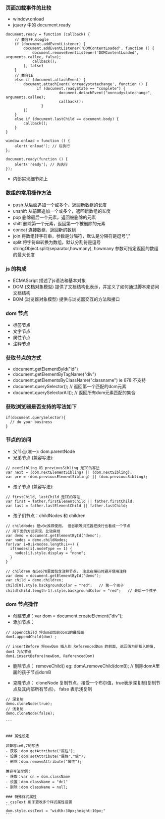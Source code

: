 ### 页面加载事件的比较

- window.onload
- jquery 中的 document.ready

```
document.ready = function (callback) {
    // 兼容FF,Google
    if (document.addEventListener) {
        document.addEventListener('DOMContentLoaded', function () {
            document.removeEventListener('DOMContentLoaded', arguments.callee, false);
            callback();
        }, false)
    }
    // 兼容IE
    else if (document.attachEvent) {
        document.attachEvent('onreadystatechange', function () {
              if (document.readyState == "complete") {
                        document.detachEvent("onreadystatechange", arguments.callee);
                        callback();
                }
        })
    }
    else if (document.lastChild == document.body) {
        callback();
    }
}

window.onload = function () {
    alert('onload'); // 后执行
};

document.ready(function () {
    alert('ready'); // 先执行
});

```

- 内部实现细节如上

### 数组的常用操作方法

- push 从后面追加一个或多个，返回新数组的长度
- unshift 从前面追加一个或多个，返回新数组的长度
- pop 删除最后一个元素，返回被删除的元素
- shift 删除第一个元素，返回第一个被删除的元素
- concat 连接数组，返回新的数组
- join 将数组转字符串，参数是分隔符，默认是分隔符是逗号","
- split 将字符串转换为数组，默认分割符是逗号  stringObject.split(separator,howmany), howmany 参数可指定返回的数组的最大长度

### js 的构成

- ECMAScript 描述了js语法和基本对象
- DOM (文档对象模型) 提供了文档结构化表示，并定义了如何通过脚本来访问文档结构
- BOM (浏览器对象模型) 提供与浏览器交互的方法和接口

### dom 节点

- 标签节点
- 文字节点
- 属性节点
- 注释节点

### 获取节点的方式

- document.getElementById("id")
- document.getElementByTagName("div")
- document.getElementsByClassName("classname") ie 678 不支持
- document.querySelector(); // 返回第一个匹配的dom元素
- document.querySelectorAll(); // 返回所有dom元素匹配的集合

### 获取浏览器是否支持的写法如下

```
if(document.querySelector){
  // do your business
}
```

### 节点的访问

- 父节点(唯一): dom.parentNode
- 兄弟节点 (兼容写法): 
```
// nextSibling 和 previousSibling 是IE的写法
var next = (dom.nextElementSibling) || (dom.nextSibling);
var pre = (dom.previousElementSibling) || (dom.previousSibling);

```

- 孩子节点 (兼容写法):
```
// firstChild, lastChild 是IE的写法
var first = father.firstElementChild || father.firstChild;
var last = father.lastElementChild || father.lastChild;

```

- 孩子们节点：childNodes 和 children

```
// childNodes 是w3c推荐使用， 但谷歌等浏览器把换行也看成一个节点
// 用下面的方式实现，比较麻烦
var demo = document.getElementById("demo");
var nodes = demo.childNodes;
for(var i=0;i<nodes.length;i++) {
  if(nodes[i].nodeType == 1) {
    nodes[i].style.display = "none";
  }
}

// children 在ie678里面包含注释节点， 注意在编码时避开使用注释
var demo = document.getElementById("demo");
var child = demo.children;
child[0].style.backgroundColor = "red";   // 第一个孩子
child[child.length-1].style.backgroundColor = "red";   // 最后一个孩子

```

### dom 节点操作

- 创建节点：var dom = document.createElement("div");
- 添加节点：
```
// appendChild 将dom追加到dom1的最后面
dom1.appendChild(dom) ;

// insertBefore 将newDom 插入到 ReferencedDom 的前面, 返回值为新插入的值, dom1 为父节点
dom1.insertBefore(newDom, ReferencedDom)

```

- 删除节点： removeChild() eg: domA.removeChild(domB); // 删除domA里面的孩子节点domB

- 克隆节点： cloneNode 复制节点，接受一个布尔值，true表示深复制(复制节点及其内部所有节点)， false 表示浅复制

````
// 深复制
demo.cloneNode(true);
// 浅复制
demo.cloneNode(false);

```


### 属性设定

非兼容ie6,7的写法
- 获取：dom.getAttribute("属性");
- 设置：dom.setAttribute("属性","值");
- 删除：dom.removeAttribute("属性");

兼容写法举例：
- 获取：var cn = dom.className
- 设置：dom.className = "dcl"
- 删除：dom.className = null;

### 特殊样式属性
- cssText 用于更改多个样式属性设置
```
dom.style.cssText = "width:30px;height:10px;"
```